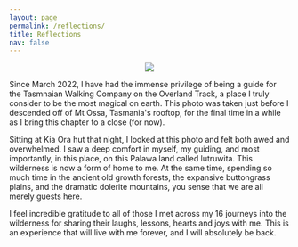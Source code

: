 ```yaml
---
layout: page
permalink: /reflections/
title: Reflections
nav: false
---
```


<p align="center">
<img src="assets/img/Final_Ossa.png" style="max-width:100%;">
</p>

Since March 2022, I have had the immense privilege of being a guide for the Tasmnaian Walking Company on the Overland Track, a place I truly consider to be the most magical on earth. This photo was taken just before I descended off of Mt Ossa, Tasmania's rooftop, for the final time in a while as I bring this chapter to a close (for now). 

Sitting at Kia Ora hut that night, I looked at this photo and felt both awed and overwhelmed. I saw a deep comfort in myself, my guiding, and most importantly, in this place, on this Palawa land called lutruwita. This wilderness is now a form of home to me. At the same time, spending so much time in the ancient old growth forests, the expansive buttongrass plains, and the dramatic dolerite mountains, you sense that we are all merely guests here. 

I feel incredible gratitude to all of those I met across my 16 journeys into the wilderness for sharing their laughs, lessons, hearts and joys with me. This is an experience that will live with me forever, and I will absolutely be back. 